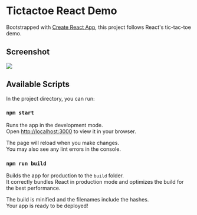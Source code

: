 # Tictactoe React Demo

Bootstrapped with [Create React App](https://github.com/facebook/create-react-app), this project follows React's tic-tac-toe demo.

## Screenshot

<img src="https://ibb.co/wKDv9fP"></img>

## Available Scripts

In the project directory, you can run:

### `npm start`

Runs the app in the development mode.\
Open [http://localhost:3000](http://localhost:3000) to view it in your browser.

The page will reload when you make changes.\
You may also see any lint errors in the console.

### `npm run build`

Builds the app for production to the `build` folder.\
It correctly bundles React in production mode and optimizes the build for the best performance.

The build is minified and the filenames include the hashes.\
Your app is ready to be deployed!

